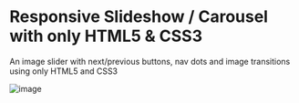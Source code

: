 # Responsive Slideshow / Carousel with only HTML5 & CSS3


An image slider with next/previous buttons, nav dots and image transitions using only HTML5 and CSS3

![image](https://user-images.githubusercontent.com/49213049/159398294-566d8541-94c9-40e0-adc5-fdfc2c73f7b5.png)

